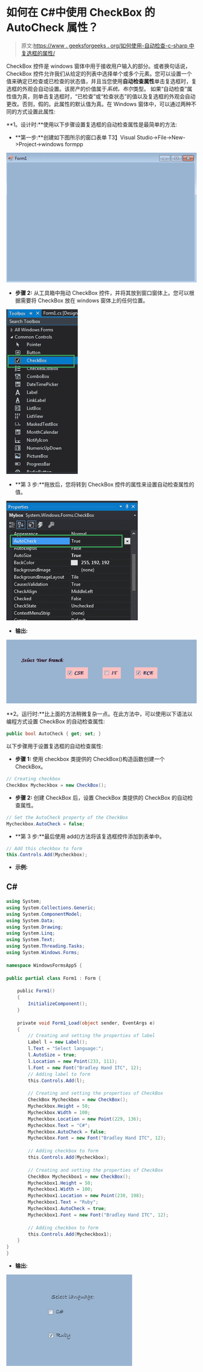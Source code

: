 # 如何在 C#中使用 CheckBox 的 AutoCheck 属性？

> 原文:[https://www . geeksforgeeks . org/如何使用-自动检查-c-sharp 中复选框的属性/](https://www.geeksforgeeks.org/how-to-use-autocheck-property-of-checkbox-in-c-sharp/)

CheckBox 控件是 windows 窗体中用于接收用户输入的部分。或者换句话说，CheckBox 控件允许我们从给定的列表中选择单个或多个元素。您可以设置一个值来确定已检查或已检查的状态值，并且当您使用**自动检查属性**单击复选框时，复选框的外观会自动设置。该房产的价值属于*系统。布尔*类型。
如果“自动检查”属性值为真，则单击复选框时，“已检查”或“检查状态”的值以及复选框的外观会自动更改。否则，假的。此属性的默认值为真。在 Windows 窗体中，可以通过两种不同的方式设置此属性:

**1。设计时:**使用以下步骤设置复选框的自动检查属性是最简单的方法:

*   **第一步:**创建如下图所示的窗口表单
    T3】Visual Studio->File->New->Project->windows formpp

![](img/2ddebe34e4657619941285899ab3c91f.png)

*   **步骤 2:** 从工具箱中拖动 CheckBox 控件，并将其放到窗口窗体上。您可以根据需要将 CheckBox 放在 windows 窗体上的任何位置。

![](img/e7225de327187dbfa4127c7ddbf8a761.png)

*   **第 3 步:**拖放后，您将转到 CheckBox 控件的属性来设置自动检查属性的值。

![](img/c80f2acef46431ff0460a255e9c0f2dd.png)

*   **输出:**

![](img/12a181a5ac756404e796402925dad46c.png)

**2。运行时:**比上面的方法稍微复杂一点。在此方法中，可以使用以下语法以编程方式设置 CheckBox 的自动检查属性:

```cs
public bool AutoCheck { get; set; }
```

以下步骤用于设置复选框的自动检查属性:

*   **步骤 1:** 使用 checkbox 类提供的 CheckBox()构造函数创建一个 CheckBox。

```cs
// Creating checkbox
CheckBox Mycheckbox = new CheckBox();
```

*   **步骤 2:** 创建 CheckBox 后，设置 CheckBox 类提供的 CheckBox 的自动检查属性。

```cs
// Set the AutoCheck property of the CheckBox
Mycheckbox.AutoCheck = false;
```

*   **第 3 步:**最后使用 add()方法将该复选框控件添加到表单中。

```cs
// Add this checkbox to form
this.Controls.Add(Mycheckbox);
```

*   **示例:**

## C#

```cs
using System;
using System.Collections.Generic;
using System.ComponentModel;
using System.Data;
using System.Drawing;
using System.Linq;
using System.Text;
using System.Threading.Tasks;
using System.Windows.Forms;

namespace WindowsFormsApp5 {

public partial class Form1 : Form {

    public Form1()
    {
        InitializeComponent();
    }

    private void Form1_Load(object sender, EventArgs e)
    {
        // Creating and setting the properties of label
        Label l = new Label();
        l.Text = "Select language:";
        l.AutoSize = true;
        l.Location = new Point(233, 111);
        l.Font = new Font("Bradley Hand ITC", 12);
        // Adding label to form
        this.Controls.Add(l);

        // Creating and setting the properties of CheckBox
        CheckBox Mycheckbox = new CheckBox();
        Mycheckbox.Height = 50;
        Mycheckbox.Width = 100;
        Mycheckbox.Location = new Point(229, 136);
        Mycheckbox.Text = "C#";
        Mycheckbox.AutoCheck = false;
        Mycheckbox.Font = new Font("Bradley Hand ITC", 12);

        // Adding checkbox to form
        this.Controls.Add(Mycheckbox);

        // Creating and setting the properties of CheckBox
        CheckBox Mycheckbox1 = new CheckBox();
        Mycheckbox1.Height = 50;
        Mycheckbox1.Width = 100;
        Mycheckbox1.Location = new Point(230, 198);
        Mycheckbox1.Text = "Ruby";
        Mycheckbox1.AutoCheck = true;
        Mycheckbox1.Font = new Font("Bradley Hand ITC", 12);

        // Adding checkbox to form
        this.Controls.Add(Mycheckbox1);
    }
}
}
```

*   **输出:**

![](img/a1abd3d6bfe8409372e15309472a06d0.png)